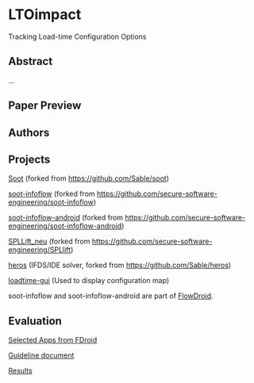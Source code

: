 LTOimpact
=========

Tracking Load-time Configuration Options

## Abstract ##

...

## Paper Preview ##

## Authors ##



## Projects ##
[Soot](soot.zip) (forked from https://github.com/Sable/soot)

[soot-infoflow](soot-infoflow.zip) (forked from https://github.com/secure-software-engineering/soot-infoflow)

[soot-infoflow-android](soot-android.zip) (forked from https://github.com/secure-software-engineering/soot-infoflow-android)

[SPLLift_neu](spllift_neu.zip) (forked from https://github.com/secure-software-engineering/SPLlift)

[heros](heros.zip) (IFDS/IDE solver, forked from https://github.com/Sable/heros)

[loadtime-gui](loadtime-gui.zip) (Used to display configuration map)

soot-infoflow and soot-infoflow-android are part of [FlowDroid](http://sseblog.ec-spride.de/tools/flowdroid/).

## Evaluation ##

[Selected Apps from FDroid](selected.txt)

[Guideline document]()

[Results]() 
